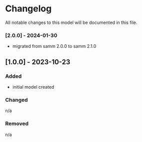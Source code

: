 # Changelog
All notable changes to this model will be documented in this file.

### [2.0.0] - 2024-01-30
- migrated from samm 2.0.0 to samm 2.1.0

## [1.0.0] - 2023-10-23
### Added
- initial model created

### Changed
n/a

### Removed
n/a
